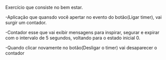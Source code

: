 Exercício que consiste no bem estar. 

-Aplicação que quansdo você apertar no evento do botão(Ligar timer), vai surgir um contador. 

-Contador esse que vai exibir mensagens para inspirar, segurar e expirar com o intervalo de 5 segundos, voltando para o estado inicial 0. 

-Quando clicar novamente no botão(Desligar o timer) vai desaparecer o contador 

